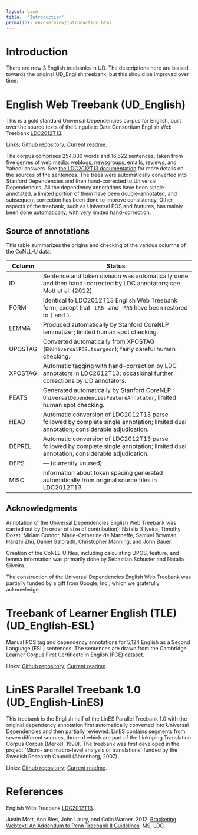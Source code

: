 ```yaml
---
layout: base
title:  'Introduction'
permalink: en/overview/introduction.html
---
```


# Introduction

There are now 3 English treebanks in UD. The descriptions here are biased towards the original UD\_English treebank, but this should be improved over time.

# English Web Treebank (UD\_English)

This is a gold standard Universal Dependencies corpus for English,
built over the source texts of the Linguistic Data Consortium English Web Treebank
[LDC2012T13](https://catalog.ldc.upenn.edu/LDC2012T13).

Links: [Github repository](https://github.com/UniversalDependencies/UD_English); [Current readme](https://github.com/UniversalDependencies/UD_English/blob/master/README.txt).

The corpus comprises 254,830 words and 16,622 sentences, taken from five genres of web media:
weblogs, newsgroups, emails, reviews, and Yahoo! answers. See 
[the LDC2012T13 documentation](https://catalog.ldc.upenn.edu/docs/LDC2012T13/)
for more details on the sources of the sentences.  The trees were automatically converted into Stanford
Dependencies and then hand-corrected to Universal Dependencies.  All the dependency annotations
have been single-annotated, a limited portion of them have been double-annotated, and subsequent correction has been done to improve consistency. Other aspects of the treebank, such as Universal POS and features, has mainly been done automatically, with very limited hand-correction.

## Source of annotations

This table summarizes the origins and checking of the various columns of the CoNLL-U data.

| Column | Status |
| ------ | ------ |
| ID | Sentence and token division was automatically done and then hand-corrected by LDC annotators; see Mott et al. (2012). |
| FORM | Identical to LDC2012T13 English Web Treebank form, except that `-LRB-` and `-RRB` have been restored to `(` and `)`. |
| LEMMA | Produced automatically by Stanford CoreNLP lemmatizer; limited human spot checking. |
| UPOSTAG | Converted automatically from XPOSTAG (`ENUniversalPOS.tsurgeon`); fairly careful human checking. |
| XPOSTAG | Automatic tagging with hand-correction by LDC annotators in LDC2012T13; occasional further corrections by UD annotators. |
| FEATS | Generated automatically by Stanford CoreNLP `UniversalDependenciesFeatureAnnotator`; limited human spot checking. |
| HEAD | Automatic conversion of LDC2012T13 parse followed by complete single annotation; limited dual annotation; considerable adjudication. |
| DEPREL | Automatic conversion of LDC2012T13 parse followed by complete single annotation; limited dual annotation; considerable adjudication. |
| DEPS | &mdash; (currently unused) |
| MISC | Information about token spacing generated automatically from original source files in LDC2012T13. |

## Acknowledgments

Annotation of the Universal Dependencies English Web Treebank was carried out by
(in order of size of contribution):
Natalia Silveira,
Timothy Dozat,
Miriam Connor,
Marie-Catherine de Marneffe,
Samuel Bowman,
Hanzhi Zhu,
Daniel Galbraith,
Christopher Manning, and
John Bauer.

Creation of the CoNLL-U files, including calculating UPOS, feature, and lemma information
was primarily done by
Sebastian Schuster and
Natalia Silveira.

The construction of the Universal Dependencies English Web Treebank was partially funded
by a gift from Google, Inc., which we gratefully acknowledge.


# Treebank of Learner English (TLE) (UD\_English-ESL)

Manual POS tag and dependency annotations for 5,124 English as a Second
Language (ESL) sentences. The sentences are drawn from the Cambridge Learner
Corpus First Certificate in English (FCE) dataset. 

Links: [Github repository](https://github.com/UniversalDependencies/UD_English-ESL); [Current readme](https://github.com/UniversalDependencies/UD_English-ESL/blob/master/README.txt).

# LinES Parallel Treebank 1.0 (UD\_English-LinES)

This treebank is the English half of the LinES Parallel Treebank 1.0
with the original dependency annotation first automatically converted
into Universal Dependencies and then partially reviewed. LinES
contains segments from seven different sources, three of which are
part of the Linköping Translation Corpus Corpus (Merkel, 1999). The
treebank was first developed in the project 'Micro- and macro-level
analysis of translations' funded by the Swedish Research Council
(Ahrenberg, 2007).

Links: [Github repository](https://github.com/UniversalDependencies/UD_English-LinES); [Current readme](https://github.com/UniversalDependencies/UD_English-LinES/blob/master/README.txt).



# References

English Web Treebank [LDC2012T13](https://catalog.ldc.upenn.edu/LDC2012T13).

Justin Mott, Ann Bies, John Laury, and Colin Warner. 2012. [Bracketing Webtext: An Addendum to Penn Treebank II Guidelines](https://catalog.ldc.upenn.edu/docs/LDC2012T13/WebtextTBAnnotationGuidelines.pdf). MS, LDC.



